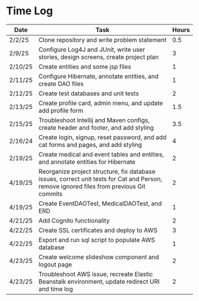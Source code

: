 # Time Log

| Date    | Task                                                                                                                                     | Hours |
|---------|------------------------------------------------------------------------------------------------------------------------------------------|-------|
| 2/2/25  | Clone repository and write problem statement                                                                                             | 0.5   |
| 2/9/25  | Configure Log4J and JUnit, write user stories, design screens, create project plan                                                       | 3     |
| 2/10/25 | Create entities and some jsp files                                                                                                       | 1     |
| 2/11/25 | Configure Hibernate, annotate entities, and create DAO files                                                                             | 1     |
| 2/12/25 | Create test databases and unit tests                                                                                                     | 2     |
| 2/13/25 | Create profile card, admin menu, and update add profile form                                                                             | 1.5   |
| 2/15/25 | Troubleshoot Intellij and Maven configs, create header and footer, and add styling                                                       | 3.5   |
| 2/16/24 | Create login, signup, reset password, and add cat forms and pages, and add styling                                                       | 4     |
| 2/19/25 | Create medical and event tables and entities, and annotate entities for Hibernate                                                        | 2     |
| 4/19/25 | Reorganize project structure, fix database issues, correct unit tests for Cat and Person, remove ignored files from previous Git commits | 2     |
| 4/19/25 | Create EventDAOTest, MedicalDAOTest, and ERD                                                                                             | 1     |
| 4/21/25 | Add Cognito functionality                                                                                                                | 2     |
| 4/22/25 | Create SSL certificates and deploy to AWS                                                                                                | 3     |
| 4/22/25 | Export and run sql script to populate AWS database                                                                                       | 1     |
| 4/23/25 | Create welcome slideshow component and logout page                                                                                       | 2     |
| 4/23/25 | Troubleshoot AWS issue, recreate Elastic Beanstalk environment, update redirect URI and time log                                         | 2     |